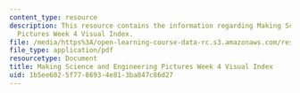 ```yaml
---
content_type: resource
description: This resource contains the information regarding Making Science and Engineering
  Pictures Week 4 Visual Index.
file: /media/https%3A/open-learning-course-data-rc.s3.amazonaws.com/res-10-001-making-science-and-engineering-pictures-a-practical-guide-to-presenting-your-work-spring-2016/1b5ee6025f7786934e813ba847c86d27_MITRES_10_001S16_VI_Wk4.pdf
file_type: application/pdf
resourcetype: Document
title: Making Science and Engineering Pictures Week 4 Visual Index
uid: 1b5ee602-5f77-8693-4e81-3ba847c86d27
---
```

